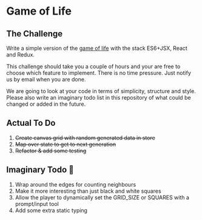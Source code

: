 # Game of Life

## The Challenge

Write a simple version of the [game of life](https://en.wikipedia.org/wiki/Conway's_Game_of_Life) with the stack ES6+JSX, React and Redux.

This challenge should take you a couple of hours and your are free to choose which feature to implement. There is no time pressure. Just notify us by email when you are done.

We are going to look at your code in terms of simplicity, structure and style. Please also write an imaginary todo list in this repository of what could be changed or added in the future.

## Actual To Do

1. ~~Create canvas grid with random generated data in store~~
2. ~~Map over state to get to next generation~~
3. ~~Refactor & add some testing~~

## Imaginary Todo 🌈

1. Wrap around the edges for counting neighbours
2. Make it more interesting than just black and white squares
3. Allow the player to dynamically set the GRID_SIZE or SQUARES with a prompt/input tool
4. Add some extra static typing

